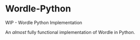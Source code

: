 # Wordle-Python
WIP - Wordle Python Implementation

An *almost* fully functional implementation of Wordle in Python.

